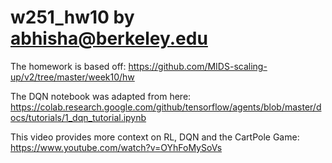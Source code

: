 # w251_hw10 by abhisha@berkeley.edu

The homework is based off: https://github.com/MIDS-scaling-up/v2/tree/master/week10/hw

The DQN notebook was adapted from here: https://colab.research.google.com/github/tensorflow/agents/blob/master/docs/tutorials/1_dqn_tutorial.ipynb

This video provides more context on RL, DQN and the CartPole Game: https://www.youtube.com/watch?v=OYhFoMySoVs
